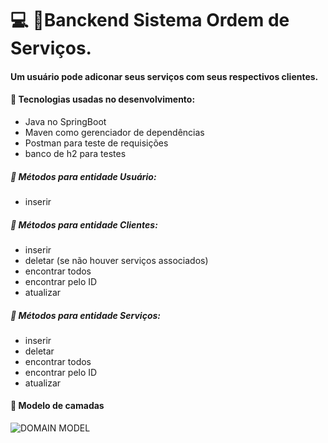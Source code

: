 # :computer: :pushpin:Banckend Sistema Ordem de Serviços. 

#### Um usuário pode adiconar seus serviços com seus respectivos clientes.

#### :small_blue_diamond: Tecnologias usadas no desenvolvimento:
- Java no SpringBoot
- Maven como gerenciador de dependências
- Postman para teste de requisições
- banco de h2 para testes

##### :small_blue_diamond: Métodos para entidade Usuário:
- inserir

##### :small_blue_diamond: Métodos para entidade Clientes:
- inserir
- deletar (se não houver serviços associados)
- encontrar todos
- encontrar pelo ID
- atualizar

##### :small_blue_diamond: Métodos para entidade Serviços:
- inserir
- deletar
- encontrar todos
- encontrar pelo ID
- atualizar



#### :small_blue_diamond: Modelo de camadas
![DOMAIN MODEL](https://github.com/anna104016/html/blob/main/estrutura%20de%20camadas01.png)
